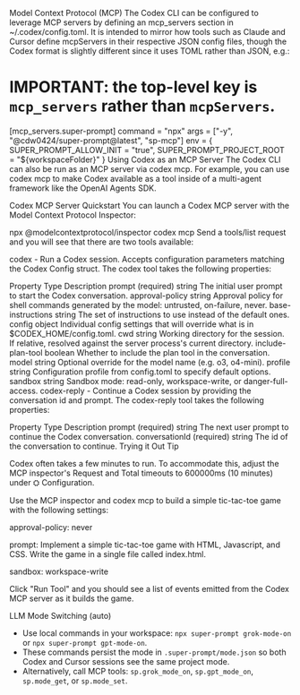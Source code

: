 Model Context Protocol (MCP)
The Codex CLI can be configured to leverage MCP servers by defining an mcp_servers section in ~/.codex/config.toml. It is intended to mirror how tools such as Claude and Cursor define mcpServers in their respective JSON config files, though the Codex format is slightly different since it uses TOML rather than JSON, e.g.:

# IMPORTANT: the top-level key is `mcp_servers` rather than `mcpServers`.
[mcp_servers.super-prompt]
command = "npx"
args = ["-y", "@cdw0424/super-prompt@latest", "sp-mcp"]
env = { SUPER_PROMPT_ALLOW_INIT = "true", SUPER_PROMPT_PROJECT_ROOT = "${workspaceFolder}" }
Using Codex as an MCP Server
The Codex CLI can also be run as an MCP server via codex mcp. For example, you can use codex mcp to make Codex available as a tool inside of a multi-agent framework like the OpenAI Agents SDK.

Codex MCP Server Quickstart
You can launch a Codex MCP server with the Model Context Protocol Inspector:

npx @modelcontextprotocol/inspector codex mcp
Send a tools/list request and you will see that there are two tools available:

codex - Run a Codex session. Accepts configuration parameters matching the Codex Config struct. The codex tool takes the following properties:

Property	Type	Description
prompt (required)	string	The initial user prompt to start the Codex conversation.
approval-policy	string	Approval policy for shell commands generated by the model: untrusted, on-failure, never.
base-instructions	string	The set of instructions to use instead of the default ones.
config	object	Individual config settings that will override what is in $CODEX_HOME/config.toml.
cwd	string	Working directory for the session. If relative, resolved against the server process's current directory.
include-plan-tool	boolean	Whether to include the plan tool in the conversation.
model	string	Optional override for the model name (e.g. o3, o4-mini).
profile	string	Configuration profile from config.toml to specify default options.
sandbox	string	Sandbox mode: read-only, workspace-write, or danger-full-access.
codex-reply - Continue a Codex session by providing the conversation id and prompt. The codex-reply tool takes the following properties:

Property	Type	Description
prompt (required)	string	The next user prompt to continue the Codex conversation.
conversationId (required)	string	The id of the conversation to continue.
Trying it Out
Tip

Codex often takes a few minutes to run. To accommodate this, adjust the MCP inspector's Request and Total timeouts to 600000ms (10 minutes) under ⛭ Configuration.

Use the MCP inspector and codex mcp to build a simple tic-tac-toe game with the following settings:

approval-policy: never

prompt: Implement a simple tic-tac-toe game with HTML, Javascript, and CSS. Write the game in a single file called index.html.

sandbox: workspace-write

Click "Run Tool" and you should see a list of events emitted from the Codex MCP server as it builds the game.

LLM Mode Switching (auto)
- Use local commands in your workspace: `npx super-prompt grok-mode-on` or `npx super-prompt gpt-mode-on`.
- These commands persist the mode in `.super-prompt/mode.json` so both Codex and Cursor sessions see the same project mode.
- Alternatively, call MCP tools: `sp.grok_mode_on`, `sp.gpt_mode_on`, `sp.mode_get`, or `sp.mode_set`.
